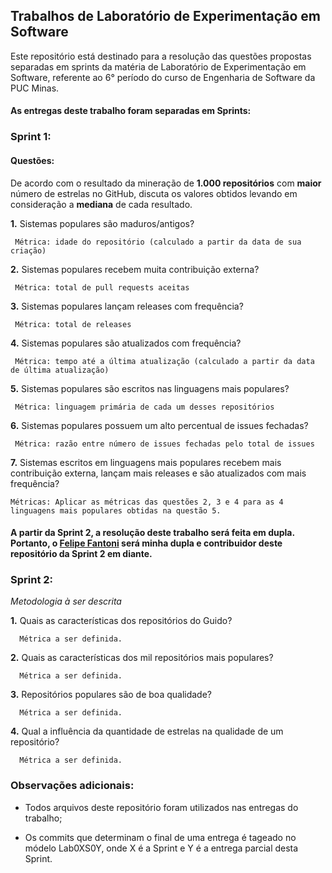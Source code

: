 ## Trabalhos de Laboratório de Experimentação em Software

Este repositório está destinado para a resolução das questões propostas separadas em sprints da matéria de Laboratório de Experimentação em Software, referente ao 6° período do curso de Engenharia de Software da PUC Minas.


#### As entregas deste trabalho foram separadas em Sprints:

### Sprint 1:

#### Questões:

De acordo com o resultado da mineração de **1.000 repositórios** com **maior** número de estrelas no GitHub, discuta os valores obtidos levando em consideração a **mediana** de cada resultado.

**1.** Sistemas populares são maduros/antigos?

     Métrica: idade do repositório (calculado a partir da data de sua criação)

**2.** Sistemas populares recebem muita contribuição externa?

     Métrica: total de pull requests aceitas

**3.** Sistemas populares lançam releases com frequência?

     Métrica: total de releases

**4.** Sistemas populares são atualizados com frequência?

     Métrica: tempo até a última atualização (calculado a partir da data de última atualização)

**5.** Sistemas populares são escritos nas linguagens mais populares?

     Métrica: linguagem primária de cada um desses repositórios

**6.** Sistemas populares possuem um alto percentual de issues fechadas?

     Métrica: razão entre número de issues fechadas pelo total de issues

**7.** Sistemas escritos em linguagens mais populares recebem mais contribuição externa, lançam mais releases e são atualizados com mais frequência?

    Métricas: Aplicar as métricas das questões 2, 3 e 4 para as 4 linguagens mais populares obtidas na questão 5. 

#### A partir da Sprint 2, a resolução deste trabalho será feita em dupla. Portanto, o [Felipe Fantoni](https://github.com/felipefantoni) será minha dupla e contribuidor deste repositório da Sprint 2 em diante.

### Sprint 2:

*Metodologia à ser descrita*

**1.** Quais as características dos repositórios do Guido?

      Métrica a ser definida.
   
    
**2.** Quais as características dos mil repositórios mais populares?

      Métrica a ser definida.
   
**3.** Repositórios populares são de boa qualidade? 

      Métrica a ser definida.

**4.** Qual a influência da quantidade de estrelas na qualidade de um repositório?

      Métrica a ser definida.
      
### Observações adicionais:


- Todos arquivos deste repositório foram utilizados nas entregas do trabalho;

- Os commits que determinam o final de uma entrega é tageado no módelo Lab0XS0Y, onde X é a Sprint e Y é a entrega parcial desta Sprint.
